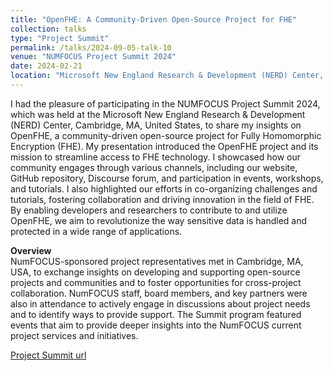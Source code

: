 ```yaml
---
title: "OpenFHE: A Community-Driven Open-Source Project for FHE"
collection: talks
type: "Project Summit"
permalink: /talks/2024-09-05-talk-10
venue: "NUMFOCUS Project Summit 2024"
date: 2024-02-21
location: "Microsoft New England Research & Development (NERD) Center, Cambridge, MA, United States"
---
```


I had the pleasure of participating in the NUMFOCUS Project Summit 2024, which was held at the Microsoft New England Research & Development (NERD) Center, Cambridge, MA, United States, to share my insights on OpenFHE, a community-driven open-source project for Fully Homomorphic Encryption (FHE). My presentation introduced the OpenFHE project and its mission to streamline access to FHE technology. I showcased how our community engages through various channels, including our website, GitHub repository, Discourse forum, and participation in events, workshops, and tutorials. I also highlighted our efforts in co-organizing challenges and tutorials, fostering collaboration and driving innovation in the field of FHE. By enabling developers and researchers to contribute to and utilize OpenFHE, we aim to revolutionize the way sensitive data is handled and protected in a wide range of applications.

**Overview**  
NumFOCUS-sponsored project representatives met in Cambridge, MA, USA, to exchange insights on developing and supporting open-source projects and communities and to foster opportunities for cross-project collaboration. NumFOCUS staff, board members, and key partners were also in attendance to actively engage in discussions about project needs and to identify ways to provide support. The Summit program featured events that aim to provide deeper insights into the NumFOCUS current project services and initiatives.

[Project Summit url](https://www.nfsummit24.com/)